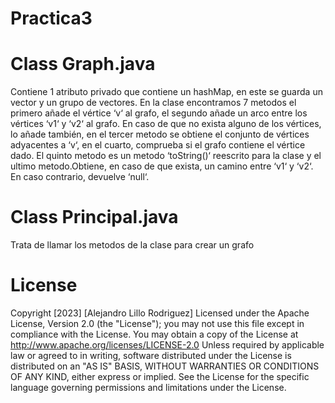 # Practica3


# Class Graph.java
Contiene 1 atributo privado que contiene un hashMap, en este se guarda un vector y un grupo de vectores.
En la clase encontramos 7 metodos el primero añade el vértice ‘v‘ al grafo, el segundo añade un arco entre los vértices ‘v1‘ y ‘v2‘ al grafo. En
caso de que no exista alguno de los vértices, lo añade también, en el tercer metodo se obtiene el conjunto de vértices adyacentes a ‘v‘, en el cuarto, comprueba si el grafo contiene el vértice dado.
El quinto metodo es un metodo ‘toString()‘ reescrito para la clase y el ultimo metodo.Obtiene, en caso de que exista, un camino entre ‘v1‘ y ‘v2‘. En caso contrario, devuelve ‘null‘.

# Class Principal.java
Trata de llamar los metodos de la clase para crear un grafo 

# License
Copyright [2023] [Alejandro Lillo Rodriguez]
        Licensed under the Apache License, Version 2.0 (the "License");
        you may not use this file except in compliance with the License.
        You may obtain a copy of the License at
        http://www.apache.org/licenses/LICENSE-2.0
        Unless required by applicable law or agreed to in writing,
        software distributed under the License is distributed on an
        "AS IS" BASIS, WITHOUT WARRANTIES OR CONDITIONS OF ANY KIND,
        either express or implied. See the License for the specific
        language governing permissions and limitations under the
        License.

